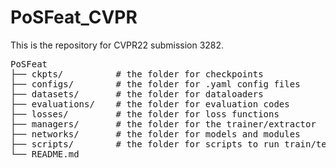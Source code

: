 # PoSFeat_CVPR

This is the repository for CVPR22 submission 3282.

<pre>
PoSFeat
├── ckpts/          # the folder for checkpoints
├── configs/        # the folder for .yaml config files
├── datasets/       # the folder for dataloaders
├── evaluations/    # the folder for evaluation codes
├── losses/         # the folder for loss functions
├── managers/       # the folder for the trainer/extractor
├── networks/       # the folder for models and modules
├── scripts/        # the folder for scripts to run train/test
└── README.md
<pre>

